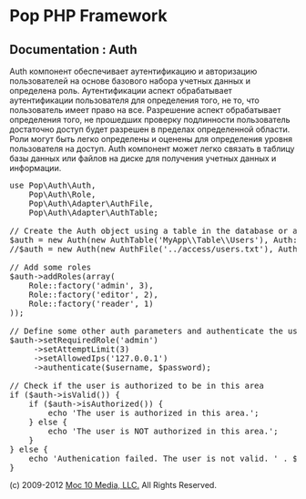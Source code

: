 Pop PHP Framework
=================

Documentation : Auth
--------------------

Auth компонент обеспечивает аутентификацию и авторизацию пользователей на основе базового набора учетных данных и определена роль. Аутентификации аспект обрабатывает аутентификации пользователя для определения того, не то, что пользователь имеет право на все. Разрешение аспект обрабатывает определения того, не прошедших проверку подлинности пользователь достаточно доступ будет разрешен в пределах определенной области. Роли могут быть легко определены и оценены для определения уровня пользователя на доступ. Auth компонент может легко связать в таблицу базы данных или файлов на диске для получения учетных данных и информации.

<pre>
use Pop\Auth\Auth,
    Pop\Auth\Role,
    Pop\Auth\Adapter\AuthFile,
    Pop\Auth\Adapter\AuthTable;

// Create the Auth object using a table in the database or a local access file.
$auth = new Auth(new AuthTable('MyApp\\Table\\Users'), Auth::ENCRYPT_SHA1);
//$auth = new Auth(new AuthFile('../access/users.txt'), Auth::ENCRYPT_SHA1);

// Add some roles
$auth->addRoles(array(
    Role::factory('admin', 3),
    Role::factory('editor', 2),
    Role::factory('reader', 1)
));

// Define some other auth parameters and authenticate the user
$auth->setRequiredRole('admin')
     ->setAttemptLimit(3)
     ->setAllowedIps('127.0.0.1')
     ->authenticate($username, $password);

// Check if the user is authorized to be in this area
if ($auth->isValid()) {
    if ($auth->isAuthorized()) {
        echo 'The user is authorized in this area.';
    } else {
        echo 'The user is NOT authorized in this area.';
    }
} else {
    echo 'Authenication failed. The user is not valid. ' . $auth->getResultMessage();
}
</pre>

(c) 2009-2012 [Moc 10 Media, LLC.](http://www.moc10media.com) All Rights Reserved.
